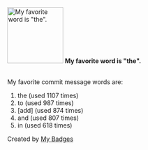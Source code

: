 <img src="https://my-badges.github.io/my-badges/favorite-word.png" alt="My favorite word is &quot;the&quot;." title="My favorite word is &quot;the&quot;." width="128">
<strong>My favorite word is &quot;the&quot;.</strong>
<br><br>

My favorite commit message words are:

1. the (used 1107 times)
2. to (used 987 times)
3. [add] (used 874 times)
4. and (used 807 times)
5. in (used 618 times)


Created by <a href="https://github.com/my-badges/my-badges">My Badges</a>